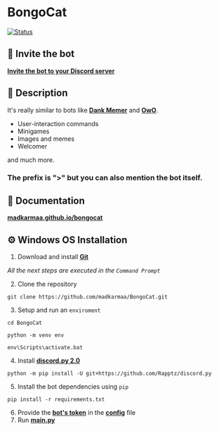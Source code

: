 # BongoCat

[![Status](https://img.shields.io/badge/Bot%20status-In%20development%20--%20OFFLINE-critical?style=for-the-badge&logo=discord&logoColor=critical)](#)

## 📌 Invite the bot

[**Invite the bot to your Discord server**](https://discord.com/api/oauth2/authorize?client_id=941300861785739264&permissions=8&scope=bot)

## 📝 Description

It's really similar to bots like [**Dank Memer**](https://top.gg/bot/270904126974590976) and [**OwO**](https://top.gg/bot/408785106942164992).

- User-interaction commands
- Minigames
- Images and memes
- Welcomer

and much more.

### The prefix is ">" but you can also mention the bot itself.

## 🔗 Documentation

[**madkarmaa.github.io/bongocat**](https://madkarmaa.github.io/bongocat/)

## ⚙️ Windows OS Installation

1. Download and install [**Git**](https://git-scm.com/download/)

_All the next steps are executed in the `Command Prompt`_

2. Clone the repository

```
git clone https://github.com/madkarmaa/BongoCat.git
```

3. Setup and run an `enviroment`

```
cd BongoCat
```

```
python -m venv env
```

```
env\Scripts\activate.bat
```

4. Install [**discord.py 2.0**](https://github.com/Rapptz/discord.py)

```
python -m pip install -U git+https://github.com/Rapptz/discord.py
```

5. Install the bot dependencies using `pip`

```
pip install -r requirements.txt
```

6. Provide the [**bot's token**](https://discord.com/developers/applications) in the [**config**](./utils/config.py) file
7. Run [**main.py**](main.py)
